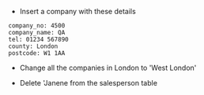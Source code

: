 - Insert a company with these details
```
company_no: 4500
company_name: QA
tel: 01234 567890
county: London
postcode: W1 1AA
```
- Change all the companies in London to 'West London'

- Delete  'Janene from the salesperson table